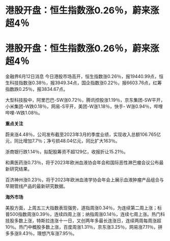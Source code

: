 # 港股开盘：恒生指数涨0.26％，蔚来涨超4％

# 港股开盘：恒生指数涨0.26％，蔚来涨超4％

金融界6月12日消息
今日港股市场高开，恒生指数涨0.26％，报19440.99点，恒生科技指数涨0.38％，报3949.34点，国企指数涨0.22％，报6603.76点，红筹指数跌0.25％，报3834.67点。

大型科技股中，阿里巴巴-SW涨0.72％，腾讯控股涨1.19％，京东集团-SW平开，小米集团-W跌0.18％，网易-S平开，美团-W涨1.18％，快手-
W涨0.94％，哔哩哔哩-W跌1.08％。

**重点关注**

蔚来涨4.48％，公司发布截至2023年3月的季度业绩，实现收入总额106.765亿元，同比增加7.7％；净亏损48.04亿元，同比扩大163％。

浙商银行跌1.14％，拟配股筹资不超129亿，收报折让15.21％。

和黄医药涨0.73％，将于2023年欧洲血液协会年会和国际恶性淋巴瘤会议公布最新研究结果。

百济神州涨0.23％，将于2023年欧洲血液学协会年会上展示血液肿瘤产品组合与早期管线产品的最新研究数据。

**海外市场**

美股方面，上周五三大指数表现强势，道指周涨0.34％，为连续第二周上涨；标普500指数周涨0.39％，连续四周上涨；纳指周涨0.14％，连续七周上涨。热门科技股多数上涨，特斯拉连涨十一日，又创两年多最长连涨日，连续两周每周涨超10％。热门中概股多数上涨，百度周涨1.31％，京东涨3.25％，网易涨7.11％，拼多多涨9.43％，理想汽车涨7.95％。

